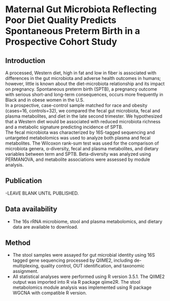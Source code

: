 # Maternal Gut Microbiota Reflecting Poor Diet Quality Predicts Spontaneous Preterm Birth in a Prospective Cohort Study 

## Introduction
A processed, Western diet, high in fat and low in fiber is associated with differences in the gut microbiota and adverse health outcomes in humans; however, little is known about the diet-microbiota relationship and its impact on pregnancy. Spontaneous preterm birth (SPTB), a pregnancy outcome with serious short-and long-term consequences, occurs more frequently in Black and in obese women in the U.S. 
\
In a prospective, case-control sample matched for race and obesity (cases=16, controls=32), we compared the fecal gut microbiota, fecal and plasma metabolites, and diet in the late second trimester. We hypothesized that a Western diet would be associated with reduced microbiota richness and a metabolic signature predicting incidence of SPTB. 
\
The fecal microbiota was characterized by 16S-tagged sequencing and untargeted metabolomics was used to analyze both plasma and fecal metabolites. The Wilcoxon rank-sum test was used for the comparison of microbiota genera, α-diversity, fecal and plasma metabolites, and dietary variables between term and SPTB. Beta-diversity was analyzed using PERMANOVA, and metabolite associations were assessed by module analysis.

## Publication
-LEAVE BLANK UNTIL PUBLISHED.

## Data availability
- The 16s rRNA microbiome, stool and plasma metabolomics, and dietary data are available to download.

## Method
- The stool samples were assayed for gut microbial identity using 16S tagged gene sequencing processed by QIIME2, including de-multiplexing, quality control, OUT identification, and taxonomic assignment.
- All statistical analyses were performed using R version 3.5.1. The QIIME2 output was imported into R via R package qiime2R. The stool metabolomics module analysis was implemented using R package WGCNA with compatible R version.

